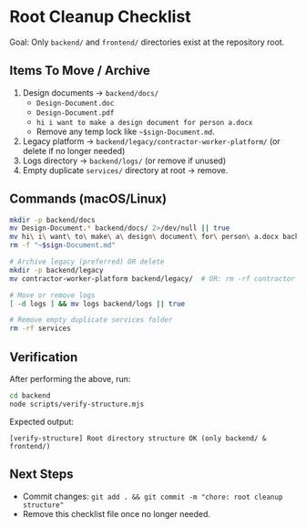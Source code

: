 # Root Cleanup Checklist

Goal: Only `backend/` and `frontend/` directories exist at the repository root.

## Items To Move / Archive

1. Design documents -> `backend/docs/`
   - `Design-Document.doc`
   - `Design-Document.pdf`
   - `hi i want to make a design document for person a.docx`
   - Remove any temp lock like `~$sign-Document.md`.
2. Legacy platform -> `backend/legacy/contractor-worker-platform/` (or delete if no longer needed)
3. Logs directory -> `backend/logs/` (or remove if unused)
4. Empty duplicate `services/` directory at root -> remove.

## Commands (macOS/Linux)

```bash
mkdir -p backend/docs
mv Design-Document.* backend/docs/ 2>/dev/null || true
mv hi\ i\ want\ to\ make\ a\ design\ document\ for\ person\ a.docx backend/docs/ 2>/dev/null || true
rm -f "~$sign-Document.md"

# Archive legacy (preferred) OR delete
mkdir -p backend/legacy
mv contractor-worker-platform backend/legacy/  # OR: rm -rf contractor-worker-platform

# Move or remove logs
[ -d logs ] && mv logs backend/logs || true

# Remove empty duplicate services folder
rm -rf services
```

## Verification

After performing the above, run:

```bash
cd backend
node scripts/verify-structure.mjs
```

Expected output:

```
[verify-structure] Root directory structure OK (only backend/ & frontend/)
```

## Next Steps

- Commit changes: `git add . && git commit -m "chore: root cleanup structure"`
- Remove this checklist file once no longer needed.
